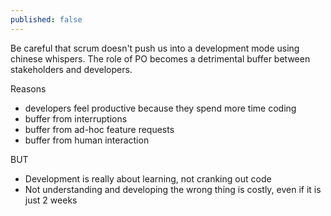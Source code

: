 ```yaml
---
published: false
---
```

Be careful that scrum doesn't push us into a development mode using chinese whispers. The role of PO becomes a detrimental buffer between stakeholders and developers.

Reasons
- developers feel productive because they spend more time coding
- buffer from interruptions
- buffer from ad-hoc feature requests
- buffer from human interaction

BUT
- Development is really about learning, not cranking out code
- Not understanding and developing the wrong thing is costly, even if it is just 2 weeks